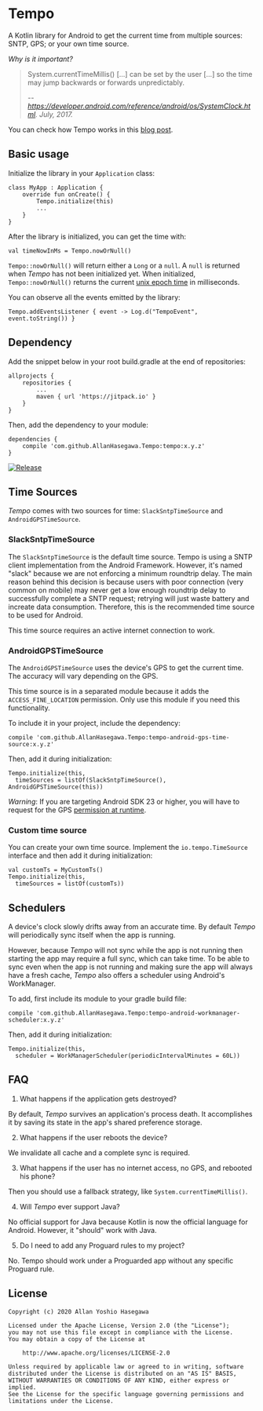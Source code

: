 # Tempo

A Kotlin library for Android to get the current time from multiple sources: SNTP, GPS; or your own time source.

*Why is it important?*

> System.currentTimeMillis() [...] can be set by the user [...] so the time may jump backwards or forwards unpredictably.
>
> -- <cite>https://developer.android.com/reference/android/os/SystemClock.html. July, 2017.</cite>

You can check how Tempo works in this [blog post](https://medium.com/@AllanHasegawa/tempo-a-new-android-library-to-get-the-time-from-multiple-sources-276f7fcff7b7).

## Basic usage

Initialize the library in your `Application` class:

    class MyApp : Application {
        override fun onCreate() {
            Tempo.initialize(this)
            ...
        }
    }
    
After the library is initialized, you can get the time with:

    val timeNowInMs = Tempo.nowOrNull()
    
`Tempo::nowOrNull()` will return either a `Long` or a `null`.
A `null` is returned when *Tempo* has not been initialized yet.
When initialized, `Tempo::nowOrNull()` returns the current
[unix epoch time](https://www.epochconverter.com/) in milliseconds.

You can observe all the events emitted by the library:

    Tempo.addEventsListener { event -> Log.d("TempoEvent", event.toString()) }
    
## Dependency

Add the snippet below in your root build.gradle at the end of repositories:

    allprojects {
        repositories {
            ...
            maven { url 'https://jitpack.io' }
	    }
	}

Then, add the dependency to your module:
	
    dependencies {
        compile 'com.github.AllanHasegawa.Tempo:tempo:x.y.z'
    }
    
[![Release](https://jitpack.io/v/AllanHasegawa/Tempo.svg)](https://jitpack.io/#AllanHasegawa/Tempo)

## Time Sources

*Tempo* comes with two sources for time: `SlackSntpTimeSource` and `AndroidGPSTimeSource`.

### SlackSntpTimeSource

The `SlackSntpTimeSource` is the default time source. Tempo is using a SNTP client implementation from the Android Framework. However, it's named "slack" because we are not enforcing a minimum roundtrip delay. The main reason behind this decision is because users with poor connection (very common on mobile) may never get a low enough roundtrip delay to successfully complete a SNTP request; retrying will just waste battery and increate data consumption. Therefore, this is the recommended time source to be used for Android.

This time source requires an active internet connection to work.


### AndroidGPSTimeSource

The `AndroidGPSTimeSource` uses the device's GPS to get the current time. The accuracy will
vary depending on the GPS.

This time source is in a separated module because it adds the `ACCESS_FINE_LOCATION` permission.
Only use this module if you need this functionality.

To include it in your project, include the dependency:

    compile 'com.github.AllanHasegawa.Tempo:tempo-android-gps-time-source:x.y.z'
    
Then, add it during initialization:

    Tempo.initialize(this,
      timeSources = listOf(SlackSntpTimeSource(), AndroidGPSTimeSource(this))
      
*Warning*: If you are targeting Android SDK 23 or higher, you will have to request for the GPS
[permission at runtime](https://developer.android.com/training/permissions/requesting.html).

### Custom time source

You can create your own time source. Implement the `io.tempo.TimeSource`
interface and then add it during initialization:

    val customTs = MyCustomTs()
    Tempo.initialize(this,
      timeSources = listOf(customTs))
      
      
## Schedulers

A device's clock slowly drifts away from an accurate time. By default *Tempo* will periodically sync itself when the app is running.

However, because *Tempo* will not sync while the app is not running then starting the app may require a full sync, which can take time. To be able to sync even when the app is not running and making sure the app will always have a fresh cache, *Tempo* also offers a scheduler using Android's WorkManager.

To add, first include its module to your gradle build file:

    compile 'com.github.AllanHasegawa.Tempo:tempo-android-workmanager-scheduler:x.y.z'
    
Then, add it during initialization:

    Tempo.initialize(this,
      scheduler = WorkManagerScheduler(periodicIntervalMinutes = 60L))

## FAQ

1. What happens if the application gets destroyed?

By default, *Tempo* survives an application's process death.
It accomplishes it by saving its state in the app's shared preference storage.

2. What happens if the user reboots the device?

We invalidate all cache and a complete sync is required.

3. What happens if the user has no internet access, no GPS, and rebooted his phone?

Then you should use a fallback strategy, like `System.currentTimeMillis()`.

4. Will *Tempo* ever support Java?

No official support for Java because Kotlin is now the official language for Android.
However, it "should" work with Java.

5. Do I need to add any Proguard rules to my project?

No. Tempo should work under a Proguarded app without any specific Proguard rule.

## License

    Copyright (c) 2020 Allan Yoshio Hasegawa
    
    Licensed under the Apache License, Version 2.0 (the "License");
    you may not use this file except in compliance with the License.
    You may obtain a copy of the License at
     
        http://www.apache.org/licenses/LICENSE-2.0
     
    Unless required by applicable law or agreed to in writing, software
    distributed under the License is distributed on an "AS IS" BASIS,
    WITHOUT WARRANTIES OR CONDITIONS OF ANY KIND, either express or implied.
    See the License for the specific language governing permissions and
    limitations under the License.
